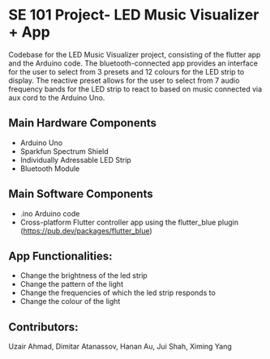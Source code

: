 # SE 101 Project- LED Music Visualizer + App

Codebase for the LED Music Visualizer project, consisting of the flutter app and the Arduino code. The bluetooth-connected app provides an interface for the user to select from 3 presets and 12 colours for the LED strip to display. The reactive preset allows for the user to select from 7 audio frequency bands for the LED strip to react to based on music connected via aux cord to the Arduino Uno.

## Main Hardware Components

- Arduino Uno
- Sparkfun Spectrum Shield
- Individually Adressable LED Strip
- Bluetooth Module

## Main Software Components

- .ino Arduino code
- Cross-platform Flutter controller app using the flutter_blue plugin (https://pub.dev/packages/flutter_blue)

## App Functionalities:

- Change the brightness of the led strip
- Change the pattern of the light
- Change the frequencies of which the led strip responds to
- Change the colour of the light

## Contributors:

Uzair Ahmad, Dimitar Atanassov, Hanan Au, Jui Shah, Ximing Yang
